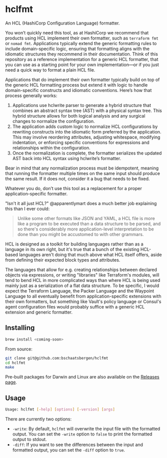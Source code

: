 # hclfmt

An HCL (HashiCorp Configuration Language) formatter.

You won’t quickly need this tool, as at HashiCorp we recommend that products using HCL implement their own formatter, such as `terraform fmt` or `nomad fmt`. Applications typically extend the generic formatting rules to include domain-specific logic, ensuring that formatting aligns with the idiomatic structures they recommend in their documentation. Think of this repository as a reference implementation for a generic HCL formatter, that you can use as a starting point for your own implementation—or if you just need a quick way to format a plain HCL file.

Applications that do implement their own formatter typically build on top of the generic HCL formatting process but extend it with logic to handle domain-specific constructs and idiomatic conventions. Here’s how that process generally works:

1. Applications use hclwrite parser to generate a hybrid structure that combines an abstract syntax tree (AST) with a physical syntax tree. This hybrid structure allows for both logical analysis and any surgical changes to normalize the configuration.
2. The application adds custom logic to normalize HCL configurations by rewriting constructs into the idiomatic form preferred by the application. This may involve reordering attributes, adjusting whitespace, modifying indentation, or enforcing specific conventions for expressions and relationships within the configuration.
3. Once the normalization is complete, the formatter serializes the updated AST back into HCL syntax using hclwrite’s formatter.

Bear in mind that any normalization process must be idempotent, meaning that running the formatter multiple times on the same input should produce the same result. If it does not, consider it a bug that needs to be fixed.

Whatever you do, don’t use this tool as a replacement for a proper application-specific formatter.

"Isn't it all just HCL?" @apparentlymart does a much better job explaining this than I ever could:
> Unlike some other formats like JSON and YAML, a HCL file is more like a program to be executed than a data structure to be parsed, and so there's considerably more application-level interpretation to be done than you might be accustomed to with other grammars.

HCL is designed as a toolkit for building languages rather than as a language in its own right, but it's true that a bunch of the existing HCL-based languages aren't doing that much above what HCL itself offers, aside from defining their expected block types and attributes.

The languages that allow for e.g. creating relationships between declared objects via expressions, or writing "libraries" like Terraform's modules, will tend to bend HCL in more complicated ways than where HCL is being used mainly just as a serialization of a flat data structure. To be specific, I would expect the Terraform Language, the Packer Language and the Waypoint Language to all eventually benefit from application-specific extensions with their own formatters, but something like Vault's policy language or Consul's agent configuration files would probably suffice with a generic HCL extension and generic formatter.

## Installing

```sh
brew install <coming-soon>
```

From source:
```sh
git clone git@github.com:bschaatsbergen/hclfmt
cd hclfmt
make
```

Pre-built packages for Darwin and Linux are also available on the [Releases page](https://github.com/bschaatsbergen/hclfmt/releases).

## Usage

```sh
Usage: hclfmt [-help] [options] [-version] [args]
```

There are currently two options:

- `-write`: By default, `hclfmt` will overwrite the input file with the formatted output. You can set the `-write` option to `false` to print the formatted output to stdout.
- `-diff`: If you want to see the differences between the input and formatted output, you can set the `-diff` option to `true`.

